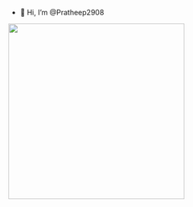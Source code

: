 - 👋 Hi, I’m @Pratheep2908
<p>
  <img src="https://api.vaunt.dev/v1/github/entities/{{Pratheep2908}}/achievements?format=svg&limit=3" width="350" />
</p>
